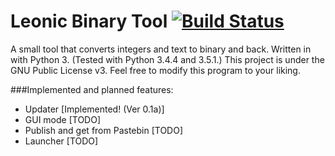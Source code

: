 # Leonic Binary Tool [![Build Status](https://travis-ci.org/ZanyLeonic/LeonicBinaryTool.svg?branch=master)](https://travis-ci.org/ZanyLeonic/LeonicBinaryTool)
A small tool that converts integers and text to binary and back.
Written in with Python 3. (Tested with Python 3.4.4 and 3.5.1.)
This project is under the GNU Public License v3. Feel free to modify this program to your liking.

###Implemented and planned features:
* Updater [Implemented! (Ver 0.1a)]
* GUI mode [TODO]
* Publish and get from Pastebin [TODO]
* Launcher [TODO]
